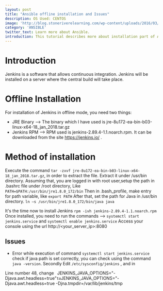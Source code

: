 ```yaml
---
layout: post
title: "Ansible offline installation and Issues"
description: OS Used: CENTOS
image: 'http://blog.stoneriverelearning.com/wp-content/uploads/2016/03/ansible.png'
category: 'ANSIBLE'
twitter_text: Learn more about Ansible.
introduction: This tutorial describes more about installation part of Ansible in offline mode on CENTOS. Issues while installation will also be discussed in this post.
---
```


# Introduction
Jenkins is a software that allows continuous integration. Jenkins will be installed on a server where the central build will take place.
# Offline Installation
For installation of Jenkins in offline mode, you need two things:
* JRE Binary --> The binary which I have used is jre-8u172-ea-bin-b03-linux-x64-18_jan_2018.tar.gz
* Jenkins RPM --> RPM used is jenkins-2.89.4-1.1.noarch.rpm. It can be downloaded from the site https://jenkins.io/ .
# Method of installation
Execute the command  `tar -zxvf jre-8u172-ea-bin-b03-linux-x64-18_jan_2018.tar.gz`, in order to extract the file. Extract it under /usr/bin directory.
Assuming that, you are logged in with root user,setup the path in .bashrc file under /root directory,</n>
Like `PATH=$PATH:/usr/bin/jre1.8.0_172/bin`
Then in .bash_profile, make entry for path variable, like `export PATH`
After that, set the path for Java in /usr/bin directory.
`ln –s /usr/bin/jre1.8.0_172/bin/java java`

It's the time now to install Jenkins
`rpm -ivh jenkins-2.89.4-1.1.noarch.rpm`
Once installed, you need to run the commands -->
`systemctl start jenkins.service` and
`systemctl enable jenkins.service`
Access your console using the url http://<your_server_ip>:8080

## Issues

* Error while execution of command `systemctl start jenkins.service`
  check if java path is set correctly, you can check using the command `java -version`.
  Secondly Edit `/etc/sysconfig/jenkins` ,  and in

Line number 48, change
`
`JENKINS_JAVA_OPTIONS="-Djava.awt.headless=true"`
  to
`JENKINS_JAVA_OPTIONS="-Djava.awt.headless=true -Djna.tmpdir=/var/lib/jenkins/tmp`
`

